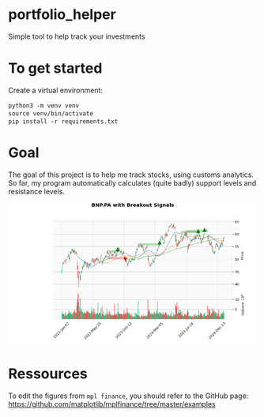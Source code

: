 # portfolio_helper
Simple tool to help track your investments

# To get started

Create a virtual environment:

```
python3 -m venv venv
source venv/bin/activate
pip install -r requirements.txt
```

# Goal

The goal of this project is to help me track stocks, using customs analytics. So far, my program automatically calculates (quite badly) support levels and resistance levels.

![Simple stock analysis of BNP Paribas](read_me_images/BNP.png)


# Ressources

To edit the figures from ```mpl finance```, you should refer to the GitHub page: https://github.com/matplotlib/mplfinance/tree/master/examples 